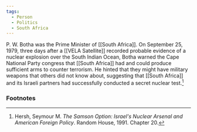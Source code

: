 ```yaml
---
tags:
  - Person
  - Politics
  - South Africa
---
```

P. W. Botha was the Prime Minister of [[South Africa]]. On September 25, 1979, three days after a [[VELA Satellite]] recorded probable evidence of a nuclear explosion over the South Indian Ocean, Botha warned the Cape National Party congress that [[South Africa]] had and could produce sufficient arms to counter terrorism. He hinted that they might have military weapons that others did not know about, suggesting that [[South Africa]] and its Israeli partners had successfully conducted a secret nuclear test.[^1]

### Footnotes

[^1]: Hersh, Seymour M. *The Samson Option: Israel's Nuclear Arsenal and American Foreign Policy*. Random House, 1991. Chapter 20.